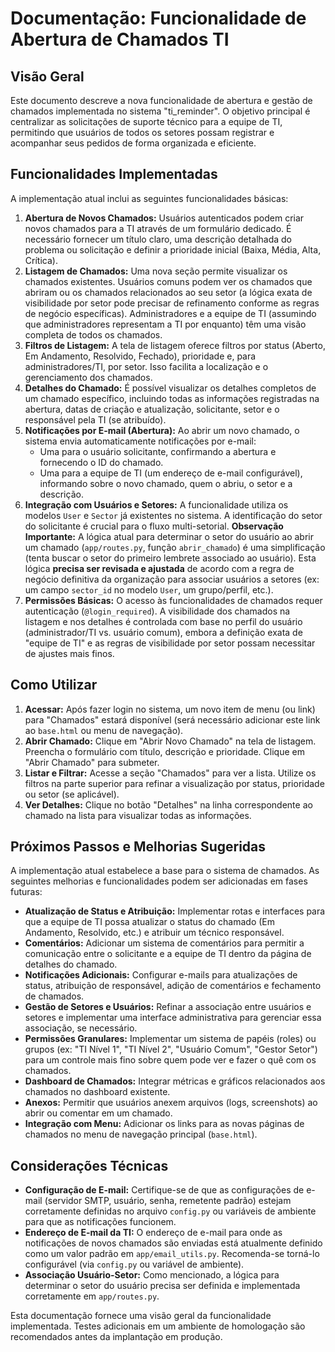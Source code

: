 # Documentação: Funcionalidade de Abertura de Chamados TI

## Visão Geral

Este documento descreve a nova funcionalidade de abertura e gestão de chamados implementada no sistema "ti_reminder". O objetivo principal é centralizar as solicitações de suporte técnico para a equipe de TI, permitindo que usuários de todos os setores possam registrar e acompanhar seus pedidos de forma organizada e eficiente.

## Funcionalidades Implementadas

A implementação atual inclui as seguintes funcionalidades básicas:

1.  **Abertura de Novos Chamados:** Usuários autenticados podem criar novos chamados para a TI através de um formulário dedicado. É necessário fornecer um título claro, uma descrição detalhada do problema ou solicitação e definir a prioridade inicial (Baixa, Média, Alta, Crítica).
2.  **Listagem de Chamados:** Uma nova seção permite visualizar os chamados existentes. Usuários comuns podem ver os chamados que abriram ou os chamados relacionados ao seu setor (a lógica exata de visibilidade por setor pode precisar de refinamento conforme as regras de negócio específicas). Administradores e a equipe de TI (assumindo que administradores representam a TI por enquanto) têm uma visão completa de todos os chamados.
3.  **Filtros de Listagem:** A tela de listagem oferece filtros por status (Aberto, Em Andamento, Resolvido, Fechado), prioridade e, para administradores/TI, por setor. Isso facilita a localização e o gerenciamento dos chamados.
4.  **Detalhes do Chamado:** É possível visualizar os detalhes completos de um chamado específico, incluindo todas as informações registradas na abertura, datas de criação e atualização, solicitante, setor e o responsável pela TI (se atribuído).
5.  **Notificações por E-mail (Abertura):** Ao abrir um novo chamado, o sistema envia automaticamente notificações por e-mail:
    *   Uma para o usuário solicitante, confirmando a abertura e fornecendo o ID do chamado.
    *   Uma para a equipe de TI (um endereço de e-mail configurável), informando sobre o novo chamado, quem o abriu, o setor e a descrição.
6.  **Integração com Usuários e Setores:** A funcionalidade utiliza os modelos `User` e `Sector` já existentes no sistema. A identificação do setor do solicitante é crucial para o fluxo multi-setorial. **Observação Importante:** A lógica atual para determinar o setor do usuário ao abrir um chamado (`app/routes.py`, função `abrir_chamado`) é uma simplificação (tenta buscar o setor do primeiro lembrete associado ao usuário). Esta lógica **precisa ser revisada e ajustada** de acordo com a regra de negócio definitiva da organização para associar usuários a setores (ex: um campo `sector_id` no modelo `User`, um grupo/perfil, etc.).
7.  **Permissões Básicas:** O acesso às funcionalidades de chamados requer autenticação (`@login_required`). A visibilidade dos chamados na listagem e nos detalhes é controlada com base no perfil do usuário (administrador/TI vs. usuário comum), embora a definição exata de "equipe de TI" e as regras de visibilidade por setor possam necessitar de ajustes mais finos.

## Como Utilizar

1.  **Acessar:** Após fazer login no sistema, um novo item de menu (ou link) para "Chamados" estará disponível (será necessário adicionar este link ao `base.html` ou menu de navegação).
2.  **Abrir Chamado:** Clique em "Abrir Novo Chamado" na tela de listagem. Preencha o formulário com título, descrição e prioridade. Clique em "Abrir Chamado" para submeter.
3.  **Listar e Filtrar:** Acesse a seção "Chamados" para ver a lista. Utilize os filtros na parte superior para refinar a visualização por status, prioridade ou setor (se aplicável).
4.  **Ver Detalhes:** Clique no botão "Detalhes" na linha correspondente ao chamado na lista para visualizar todas as informações.

## Próximos Passos e Melhorias Sugeridas

A implementação atual estabelece a base para o sistema de chamados. As seguintes melhorias e funcionalidades podem ser adicionadas em fases futuras:

*   **Atualização de Status e Atribuição:** Implementar rotas e interfaces para que a equipe de TI possa atualizar o status do chamado (Em Andamento, Resolvido, etc.) e atribuir um técnico responsável.
*   **Comentários:** Adicionar um sistema de comentários para permitir a comunicação entre o solicitante e a equipe de TI dentro da página de detalhes do chamado.
*   **Notificações Adicionais:** Configurar e-mails para atualizações de status, atribuição de responsável, adição de comentários e fechamento de chamados.
*   **Gestão de Setores e Usuários:** Refinar a associação entre usuários e setores e implementar uma interface administrativa para gerenciar essa associação, se necessário.
*   **Permissões Granulares:** Implementar um sistema de papéis (roles) ou grupos (ex: "TI Nível 1", "TI Nível 2", "Usuário Comum", "Gestor Setor") para um controle mais fino sobre quem pode ver e fazer o quê com os chamados.
*   **Dashboard de Chamados:** Integrar métricas e gráficos relacionados aos chamados no dashboard existente.
*   **Anexos:** Permitir que usuários anexem arquivos (logs, screenshots) ao abrir ou comentar em um chamado.
*   **Integração com Menu:** Adicionar os links para as novas páginas de chamados no menu de navegação principal (`base.html`).

## Considerações Técnicas

*   **Configuração de E-mail:** Certifique-se de que as configurações de e-mail (servidor SMTP, usuário, senha, remetente padrão) estejam corretamente definidas no arquivo `config.py` ou variáveis de ambiente para que as notificações funcionem.
*   **Endereço de E-mail da TI:** O endereço de e-mail para onde as notificações de novos chamados são enviadas está atualmente definido como um valor padrão em `app/email_utils.py`. Recomenda-se torná-lo configurável (via `config.py` ou variável de ambiente).
*   **Associação Usuário-Setor:** Como mencionado, a lógica para determinar o setor do usuário precisa ser definida e implementada corretamente em `app/routes.py`.

Esta documentação fornece uma visão geral da funcionalidade implementada. Testes adicionais em um ambiente de homologação são recomendados antes da implantação em produção.
